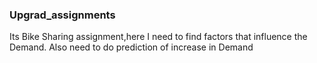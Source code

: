 ### Upgrad_assignments
Its Bike Sharing assignment,here I need to find factors that influence the Demand.
Also need to do prediction of increase in Demand

